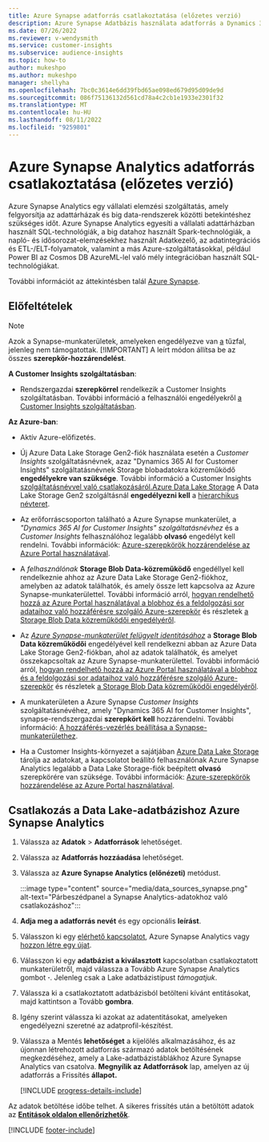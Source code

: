 ```yaml
---
title: Azure Synapse adatforrás csatlakoztatása (előzetes verzió)
description: Azure Synapse Adatbázis használata adatforrás a Dynamics 365 Customer Insights.
ms.date: 07/26/2022
ms.reviewer: v-wendysmith
ms.service: customer-insights
ms.subservice: audience-insights
ms.topic: how-to
author: mukeshpo
ms.author: mukeshpo
manager: shellyha
ms.openlocfilehash: 7bc0c3614e6dd39fbd65ae098ed679d95d09de9d
ms.sourcegitcommit: 086f75136132d561cd78a4c2cb1e1933e2301f32
ms.translationtype: MT
ms.contentlocale: hu-HU
ms.lasthandoff: 08/11/2022
ms.locfileid: "9259801"
---
```

# <a name="connect-an-azure-synapse-analytics-data-source-preview"></a>Azure Synapse Analytics adatforrás csatlakoztatása (előzetes verzió)

Azure Synapse Analytics egy vállalati elemzési szolgáltatás, amely felgyorsítja az adattárházak és big data-rendszerek közötti betekintéshez szükséges időt. Azure Synapse Analytics egyesíti a vállalati adattárházban használt SQL-technológiák, a big datahoz használt Spark-technológiák, a napló- és idősorozat-elemzésekhez használt Adatkezelő, az adatintegrációs és ETL-/ELT-folyamatok, valamint a más Azure-szolgáltatásokkal, például Power BI az Cosmos DB AzureML-lel való mély integrációban használt SQL-technológiákat.

További információt az áttekintésben talál [Azure Synapse](/azure/synapse-analytics/overview-what-is).

## <a name="prerequisites"></a>Előfeltételek

> [!NOTE]
> Azok a Synapse-munkaterületek, amelyeken engedélyezve van [a](/azure/synapse-analytics/security/synapse-workspace-ip-firewall) tűzfal, jelenleg nem támogatottak.
> [!IMPORTANT]
> A leírt módon állítsa be az összes **szerepkör-hozzárendelést**.  

**A Customer Insights szolgáltatásban**:

* Rendszergazdai **szerepkörrel** rendelkezik a Customer Insights szolgáltatásban. További információ a felhasználói engedélyekről [a Customer Insights szolgáltatásban](permissions.md#add-users).

**Az Azure-ban**:

- Aktív Azure-előfizetés.

- Új Azure Data Lake Storage Gen2-fiók használata esetén a *Customer Insights* szolgáltatásnévnek, azaz "Dynamics 365 AI for Customer Insights" szolgáltatásnévnek Storage blobadatokra közreműködő **engedélyekre van szüksége**. További információ a Customer Insights [szolgáltatásnévvel való csatlakozásáról.Azure Data Lake Storage](connect-service-principal.md) A Data Lake Storage Gen2 szolgáltásnál **engedélyezni kell** a [hierarchikus névteret](/azure/storage/blobs/data-lake-storage-namespace).

- Az erőforráscsoporton található a Azure Synapse munkaterület, a *"Dynamics 365 AI for Customer Insights" szolgáltatásnévhez* és a *Customer Insights* felhasználóhoz legalább **olvasó** engedélyt kell rendelni. További információk: [Azure-szerepkörök hozzárendelése az Azure Portal használatával](/azure/role-based-access-control/role-assignments-portal).

- A *felhasználónak* **Storage Blob Data-közreműködő** engedéllyel kell rendelkeznie ahhoz az Azure Data Lake Storage Gen2-fiókhoz, amelyben az adatok találhatók, és amely össze lett kapcsolva az Azure Synapse-munkaterülettel. További információ arról, [hogyan rendelhető hozzá az Azure Portal használatával a blobhoz és a feldolgozási sor adataihoz való hozzáférésre szolgáló Azure-szerepkör](/azure/storage/common/storage-auth-aad-rbac-portal) és részletek [a Storage Blob Data közreműködői engedélyéről](/azure/role-based-access-control/built-in-roles#storage-blob-data-contributor).

- Az *[Azure Synapse-munkaterület felügyelt identitásához](/azure/synapse-analytics/security/synapse-workspace-managed-identity)* a **Storage Blob Data közreműködői** engedélyével kell rendelkezni abban az Azure Data Lake Storage Gen2-fiókban, ahol az adatok találhatók, és amelyet összekapcsoltak az Azure Synapse-munkaterülettel. További információ arról, [hogyan rendelhető hozzá az Azure Portal használatával a blobhoz és a feldolgozási sor adataihoz való hozzáférésre szolgáló Azure-szerepkör](/azure/storage/common/storage-auth-aad-rbac-portal) és részletek [a Storage Blob Data közreműködői engedélyéről](/azure/role-based-access-control/built-in-roles#storage-blob-data-contributor).

- A munkaterületen a Azure Synapse *Customer Insights* szolgáltatásnévéhez, amely "Dynamics 365 AI for Customer Insights", synapse-rendszergazdai **szerepkört kell** hozzárendelni. További információ: [A hozzáférés-vezérlés beállítása a Synapse-munkaterülethez](/azure/synapse-analytics/security/how-to-set-up-access-control).

- Ha a Customer Insights-környezet a sajátjában [Azure Data Lake Storage](own-data-lake-storage.md) tárolja az adatokat, a kapcsolatot beállító felhasználónak Azure Synapse Analytics legalább a Data Lake Storage-fiók beépített **olvasó** szerepkörére van szüksége. További információk: [Azure-szerepkörök hozzárendelése az Azure Portal használatával](/azure/role-based-access-control/role-assignments-portal).

## <a name="connect-to-the-data-lake-database-in-azure-synapse-analytics"></a>Csatlakozás a Data Lake-adatbázishoz Azure Synapse Analytics

1. Válassza az **Adatok** > **Adatforrások** lehetőséget.

1. Válassza az **Adatforrás hozzáadása** lehetőséget.

1. Válassza az **Azure Synapse Analytics (előnézeti)** metódust.

   :::image type="content" source="media/data_sources_synapse.png" alt-text="Párbeszédpanel a Synapse Analytics-adatokhoz való csatlakozáshoz":::
  
1. **Adja meg a adatforrás nevét** és egy opcionális **leírást**.

1. Válasszon ki egy [elérhető kapcsolatot](connections.md), Azure Synapse Analytics vagy [hozzon létre egy újat](export-azure-synapse-analytics.md#set-up-connection-to-azure-synapse).

1. Válasszon ki egy **adatbázist a kiválasztott** kapcsolatban csatlakoztatott munkaterületről, majd válassza a Tovább Azure Synapse Analytics gombot **·**. Jelenleg csak a Lake adatbázistípust *támogatjuk*.

1. Válassza ki a csatlakoztatott adatbázisból betölteni kívánt entitásokat, majd kattintson a Tovább **gombra**.

1. Igény szerint válassza ki azokat az adatentitásokat, amelyeken engedélyezni szeretné az adatprofil-készítést.

1. Válassza a Mentés **lehetőséget** a kijelölés alkalmazásához, és az újonnan létrehozott adatforrás származó adatok betöltésének megkezdéséhez, amely a Lake-adatbázistáblákhoz Azure Synapse Analytics van csatolva. **Megnyílik az Adatforrások** lap, amelyen az új adatforrás a Frissítés **állapot.**

   [!INCLUDE [progress-details-include](includes/progress-details-pane.md)]

Az adatok betöltése időbe telhet. A sikeres frissítés után a betöltött adatok az [**Entitások oldalon ellenőrizhetők**](entities.md).

[!INCLUDE [footer-include](includes/footer-banner.md)]
